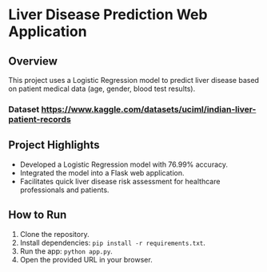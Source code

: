 # Liver Disease Prediction Web Application

## Overview

This project uses a Logistic Regression model to predict liver disease based on patient medical data (age, gender, blood test results).
### Dataset https://www.kaggle.com/datasets/uciml/indian-liver-patient-records

## Project Highlights

- Developed a Logistic Regression model with 76.99% accuracy.
- Integrated the model into a Flask web application.
- Facilitates quick liver disease risk assessment for healthcare professionals and patients.

## How to Run

1. Clone the repository.
2. Install dependencies: `pip install -r requirements.txt`.
3. Run the app: `python app.py`.
4. Open the provided URL in your browser.
